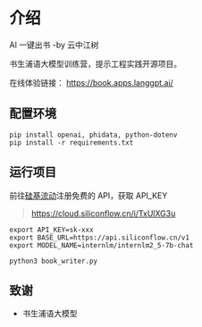 # 介绍

AI 一键出书 -by 云中江树

书生浦语大模型训练营，提示工程实践开源项目。

在线体验链接：
https://book.apps.langgpt.ai/

## 配置环境
```
pip install openai, phidata, python-dotenv
pip install -r requirements.txt
```

## 运行项目

前往[硅基流动](https://cloud.siliconflow.cn/i/TxUlXG3u)注册免费的 API，获取 API_KEY
> https://cloud.siliconflow.cn/i/TxUlXG3u
```
export API_KEY=sk-xxx
export BASE_URL=https://api.siliconflow.cn/v1
export MODEL_NAME=internlm/internlm2_5-7b-chat

python3 book_writer.py
```

## 致谢
- 书生浦语大模型